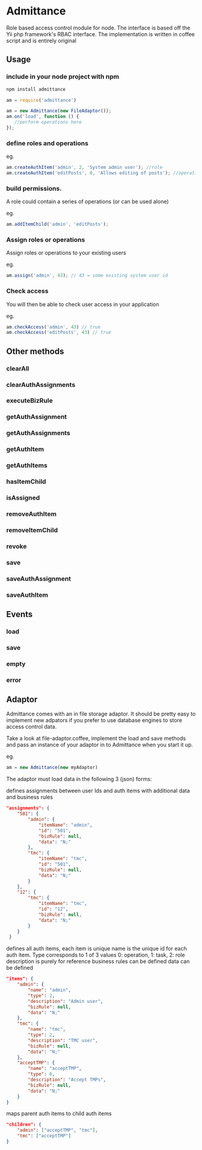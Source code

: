 Admittance
==========

Role based access control module for node. The interface is based off the Yii php framework's RBAC interface. The implementation is written in coffee script and is entirely original

## Usage

### include in your node project with npm

```javascript
npm install admittance

am = require('admittance')

am = new Admittance(new FileAdaptor());
am.on('load', function () {
   //perform operations here 
});
```

### define roles and operations

eg.
```javascript
am.createAuthItem('admin', 2, 'System admin user'); //role
am.createAuthItem('editPosts', 0, 'Allows editing of posts'); //operation
```

### build permissions. 

A role could contain a series of operations (or can be used alone)

eg.
```javascript
am.addItemChild('admin', 'editPosts');
```

### Assign roles or operations

Assign roles or operations to your existing users

eg.
```javascript
am.assign('admin', 43); // 43 = some existing system user id
```

### Check access

You will then be able to check user access in your application

eg.
```javascript
am.checkAccess('admin', 43) // true
am.checkAccess('editPosts', 43) // true
```

## Other methods

### clearAll
### clearAuthAssignments
### executeBizRule
### getAuthAssignment
### getAuthAssignments
### getAuthItem
### getAuthItems
### hasItemChild
### isAssigned
### removeAuthItem
### removeItemChild
### revoke
### save
### saveAuthAssignment
### saveAuthItem

## Events

### load
### save
### empty
### error

## Adaptor

Admittance comes with an in file storage adaptor. It should be pretty easy to implement new adpators if you prefer to use database engines to store access control data.

Take a look at file-adaptor.coffee, implement the load and save methods and pass an instance of your adaptor in to Admittance when you start it up.

eg. 
```javascript
am = new Admittance(new myAdaptor)
```

The adaptor must load data in the following 3 (json) forms:

defines assignments between user Ids and auth items with additional
data and business rules

```json
"assignments": {
    "501": {
        "admin": {
            "itemName": "admin",
            "id": "501",
            "bizRule": null,
            "data": "N;"
        },
        "tmc": {
            "itemName": "tmc",
            "id": "501",
            "bizRule": null,
            "data": "N;"
        }
    },
    "12": {
        "tmc": {
            "itemName": "tmc",
            "id": "12",
            "bizRule": null,
            "data": "N;"
        }
    }
 }
```

defines all auth items, each item is unique
name is the unique id for each auth item. Type corresponds
to 1 of 3 values 0: operation, 1: task, 2: role
description is purely for reference
business rules can be defined
data can be defined

```json
"items": {
    "admin": {
        "name": "admin",
        "type": 2,
        "description": "Admin user",
        "bizRule": null,
        "data": "N;"
    },
    "tmc": {
        "name": "tmc",
        "type": 2,
        "description": "TMC user",
        "bizRule": null,
        "data": "N;"
    },
    "acceptTMP": {
        "name": "acceptTMP",
        "type": 0,
        "description": "Accept TMPs",
        "bizRule": null,
        "data": "N;"  
    }
}
```

maps parent auth items to child auth items

```json
"children": {
    "admin": ["acceptTMP", "tmc"],
    "tmc": ["acceptTMP"]
}
```